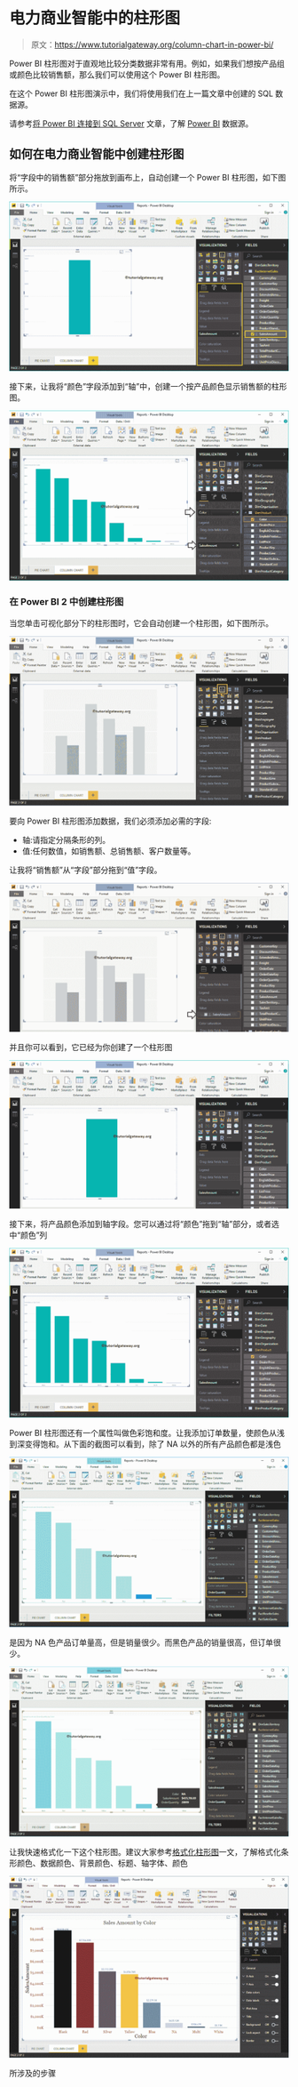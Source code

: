 # 电力商业智能中的柱形图

> 原文：<https://www.tutorialgateway.org/column-chart-in-power-bi/>

Power BI 柱形图对于直观地比较分类数据非常有用。例如，如果我们想按产品组或颜色比较销售额，那么我们可以使用这个 Power BI 柱形图。

在这个 Power BI 柱形图演示中，我们将使用我们在上一篇文章中创建的 SQL 数据源。

请参考[将 Power BI 连接到 SQL Server](https://www.tutorialgateway.org/connect-power-bi-to-sql-server/) 文章，了解 [Power BI](https://www.tutorialgateway.org/power-bi-tutorial/) 数据源。

## 如何在电力商业智能中创建柱形图

将“字段中的销售额”部分拖放到画布上，自动创建一个 Power BI 柱形图，如下图所示。

![Column Chart in Power BI 1](img/baf5363131d8df0081e2882b196667be.png)

接下来，让我将“颜色”字段添加到“轴”中，创建一个按产品颜色显示销售额的柱形图。

![Column Chart in Power BI 2](img/0fd05ad75f2d701e9e45c6a68edaeeae.png)

### 在 Power BI 2 中创建柱形图

当您单击可视化部分下的柱形图时，它会自动创建一个柱形图，如下图所示。

![Column Chart in Power BI 3](img/82e0edd841daaa5f9a562bc4a9c2cc93.png)

要向 Power BI 柱形图添加数据，我们必须添加必需的字段:

*   轴:请指定分隔条形的列。
*   值:任何数值，如销售额、总销售额、客户数量等。

让我将“销售额”从“字段”部分拖到“值”字段。

![Column Chart in Power BI 4](img/05e07775b1f936ebe489c7828bc4ffa4.png)

并且你可以看到，它已经为你创建了一个柱形图

![Column Chart in Power BI 5](img/206f9260001984ba63b2102a32957aa8.png)

接下来，将产品颜色添加到轴字段。您可以通过将“颜色”拖到“轴”部分，或者选中“颜色”列

![Column Chart in Power BI 6](img/9c69f166d5d9d8507cf38848d07b7d26.png)

Power BI 柱形图还有一个属性叫做色彩饱和度。让我添加订单数量，使颜色从浅到深变得饱和。从下面的截图可以看到，除了 NA 以外的所有产品颜色都是浅色

![Column Chart in Power BI 7](img/3be468565a4e59ee83099d02abff20f2.png)

是因为 NA 色产品订单量高，但是销量很少。而黑色产品的销量很高，但订单很少。

![Column Chart in Power BI 8](img/a1ce336141f842c643345cf4dada803a.png)

让我快速格式化一下这个柱形图。建议大家参考[格式化柱形图](https://www.tutorialgateway.org/format-power-bi-column-chart/)一文，了解格式化条形颜色、数据颜色、背景颜色、标题、轴字体、颜色

![Column Chart in Power BI 9](img/aacd759f1b61f4b7a302d42352faf693.png)

所涉及的步骤